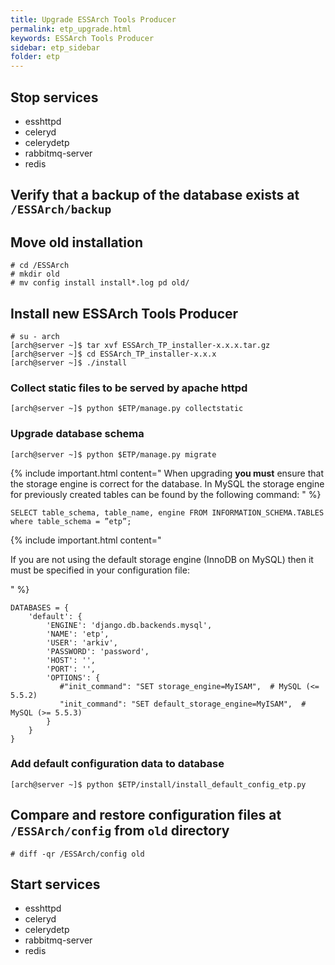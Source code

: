 ```yaml
---
title: Upgrade ESSArch Tools Producer
permalink: etp_upgrade.html
keywords: ESSArch Tools Producer
sidebar: etp_sidebar
folder: etp
---
```


## Stop services
* esshttpd
* celeryd
* celerydetp
* rabbitmq-server
* redis

## Verify that a backup of the database exists at `/ESSArch/backup`

## Move old installation

    # cd /ESSArch
    # mkdir old
    # mv config install install*.log pd old/

##  Install new ESSArch Tools Producer

    # su - arch
    [arch@server ~]$ tar xvf ESSArch_TP_installer-x.x.x.tar.gz
    [arch@server ~]$ cd ESSArch_TP_installer-x.x.x
    [arch@server ~]$ ./install

### Collect static files to be served by apache httpd

    [arch@server ~]$ python $ETP/manage.py collectstatic

### Upgrade database schema

    [arch@server ~]$ python $ETP/manage.py migrate

{% include important.html content="
When upgrading **you must** ensure that the storage engine is correct for the
database. In MySQL the storage engine for previously created tables can be
found by the following command:
" %}

    SELECT table_schema, table_name, engine FROM INFORMATION_SCHEMA.TABLES where table_schema = ”etp”;

{% include important.html content="

If you are not using the default storage engine (InnoDB on MySQL) then it must
be specified in your configuration file:

" %}

    DATABASES = {
        'default': {
            'ENGINE': 'django.db.backends.mysql',
            'NAME': 'etp',
            'USER': 'arkiv',
            'PASSWORD': 'password',
            'HOST': '',
            'PORT': '',
            'OPTIONS': {
               #"init_command": "SET storage_engine=MyISAM",  # MySQL (<= 5.5.2)
               "init_command": "SET default_storage_engine=MyISAM",  # MySQL (>= 5.5.3)
            }
        }
    }

### Add default configuration data to database

    [arch@server ~]$ python $ETP/install/install_default_config_etp.py

## Compare and restore configuration files at `/ESSArch/config` from `old` directory
    # diff -qr /ESSArch/config old

## Start services

* esshttpd
* celeryd
* celerydetp
* rabbitmq-server
* redis
